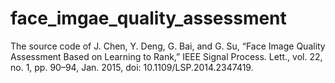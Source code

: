 # face_imgae_quality_assessment
The source code of J. Chen, Y. Deng, G. Bai, and G. Su, “Face Image Quality Assessment Based on Learning to Rank,” IEEE Signal Process. Lett., vol. 22, no. 1, pp. 90–94, Jan. 2015, doi: 10.1109/LSP.2014.2347419.
